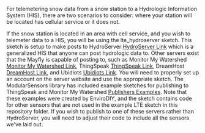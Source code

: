 For telemetering snow data from a snow station to a Hydrologic Information System (HIS), there are two scenarios to consider: where your station will be located has cellular service or it does not.

If the snow station is located in an area with cell service, and you wish to telemeter data to a HIS, you will be using the lte_hydroserver sketch. This sketch is setup to make posts to HydroServer [HydroServer Link](https://hydroserver.geoglows.org/browse) which is a generalized HIS that anyone can post hydrologic data to.
Other servers exist that the Mayfly is capable of posting to, such as Monitor My Watershed [Monitor My Watershed Link](https://monitormywatershed.org/), ThingSpeak [ThingSpeak Link](https://thingspeak.mathworks.com/), DreamHost [DreamHost Link](https://www.dreamhost.com/), and Ubidiots [Ubidiots Link](https://ubidots.com/).
You will need to properly set up an account on the server website and use the appropriate sketch. The ModularSensors library has included example sketches for publishing to ThingSpeak and Monitor My Watershed [Publishers Examples](code/arduino_libraries/EnviroDIY_ModularSensors/examples).
Note that these examples were created by EnviroDIY, and the sketch contains code for other sensors that are not used in the example LTE sketch in this repository folder. If you wish to publish to one of these servers rather than HydroServer, you will need to adjust their code to include all the sensors we've laid out.
